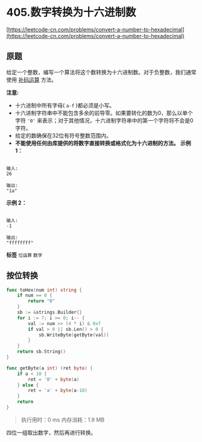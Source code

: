 # 405.数字转换为十六进制数
[https://leetcode-cn.com/problems/convert-a-number-to-hexadecimal](https://leetcode-cn.com/problems/convert-a-number-to-hexadecimal) 
## 原题
给定一个整数，编写一个算法将这个数转换为十六进制数。对于负整数，我们通常使用 <a href="https://baike.baidu.com/item/%E8%A1%A5%E7%A0%81/6854613?fr=aladdin">补码运算</a> 方法。

 **注意:** 
- 十六进制中所有字母( `a-f` )都必须是小写。
- 十六进制字符串中不能包含多余的前导零。如果要转化的数为0，那么以单个字符 `'0'` 来表示；对于其他情况，十六进制字符串中的第一个字符将不会是0字符。 
- 给定的数确保在32位有符号整数范围内。
-  **不能使用任何由库提供的将数字直接转换或格式化为十六进制的方法。** 
 **示例 1：** 

```

输入:
26

输出:
"1a"

```
 **示例 2：** 

```

输入:
-1

输出:
"ffffffff"

```
 
**标签**
`位运算` `数学` 


## 按位转换
```go
func toHex(num int) string {
	if num == 0 {
		return "0"
	}
	sb := &strings.Builder{}
	for i := 7; i >= 0; i-- {
		val := num >> (4 * i) & 0xf
		if val > 0 || sb.Len() > 0 {
			sb.WriteByte(getByte(val))
		}
	}
	return sb.String()
}

func getByte(a int) (ret byte) {
	if a < 10 {
		ret = '0' + byte(a)
	} else {
		ret = 'a' + byte(a-10)
	}
	return
}
```
>执行用时：0 ms
内存消耗：1.9 MB

四位一组取出数字，然后再进行转换。
